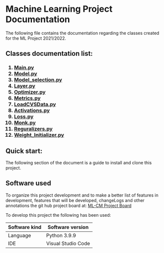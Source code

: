 # Machine Learning Project Documentation

<p>
The following file contains the documentation regarding the classes created for the ML Project 2021/2022.
</p>

<p>
<h2>
Classes documentation list:
</h2>
<h3>


1. [Main.py](./mainDoc.md) 
2. [Model.py](./ModelDoc.md)
3. [Model_selection.py](./model_selectionDoc.md)
4. [Layer.py](./layerDoc.md)
5. [Optimizer.py](./OptimizersDoc.md)
6. [Metrics.py](./metricsDoc.md)
7. [LoadCVSData.py](./loadCSVDataDoc.md)
8. [Activations.py](./activations.md)
9. [Loss.py](./loss.md)
10. [Monk.py](./monk.md)
11. [Reguralizers.py](./reguralizers.md)
12. [Weight_Initializer.py](./weightInizializer.md)

</h3>

</p>

<p>
<h2>
 Quick start:
</h2>

The following section of the document is a guide to install and clone this project.


</p>


<p>
<h2>
 Software used
</h2>


To organize this project development and to make a better list of features in development, features that will be
developed, changeLogs and other annotations the git hub project board
at: <a href="https://github.com/Giacomo-Antonioli/Machine_Learning_Project/projects/1">ML-CM Project Board</a>


To develop this project the following has been used:

| Software kind     | Software version     |
| ----------------  | -------------------  | 
| Language          | Python 3.9.9         |
| IDE               | Visual Studio Code   | 

</p>